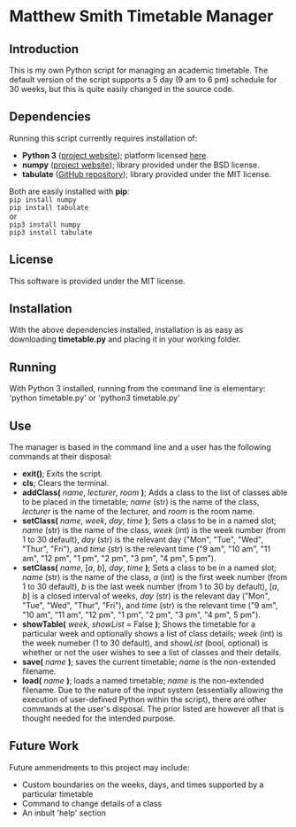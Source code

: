 # Matthew Smith Timetable Manager
## Introduction
This is my own Python script for managing an academic timetable. The default version of the script supports a 5 day (9 am to 6 pm) schedule for 30 weeks, but this is quite easily changed in the source code. 
## Dependencies
Running this script currently requires installation of:
* **Python 3** ([project website](https://www.python.org/)); platform licensed [here](https://docs.python.org/3/license.html).
* **numpy** ([project website](http://www.numpy.org/)); library provided under the BSD license.
* **tabulate** ([GitHub repository](https://github.com/gregbanks/python-tabulate)); library provided under the MIT license.  


Both are easily installed with **pip**:  
`pip install numpy`  
`pip install tabulate`    
or  
`pip3 install numpy`  
`pip3 install tabulate`
## License
This software is provided under the MIT license.
## Installation
With the above dependencies installed, installation is as easy as downloading **timetable.py** and placing it in your working folder.
## Running
With Python 3 installed, running from the command line is elementary:
'python timetable.py'
or
'python3 timetable.py'
## Use
The manager is based in the command line and a user has the following commands at their disposal:
* **exit()**;  Exits the script.
* **cls**; Clears the terminal. 
* **addClass(** _name_, _lecturer_, _room_ **)**; Adds a class to the list of classes able to be placed in the timetable; _name_ (str) is the name of the class, _lecturer_ is the name of the lecturer, and _room_ is the room name. 
* **setClass(** _name_, _week_, _day_, _time_ **)**; Sets a class to be in a named slot; _name_ (str) is the name of the class, _week_ (int) is the week number (from 1 to 30 default), _day_ (str) is the relevant day ("Mon", "Tue", "Wed", "Thur", "Fri"), and _time_ (str) is the relevant time ("9 am", "10 am", "11 am", "12 pm", "1 pm", "2 pm", "3 pm", "4 pm", 5 pm"). 
* **setClass(** _name_, [_a_, _b_], _day_, _time_ **)**; Sets a class to be in a named slot; _name_ (str) is the name of the class, _a_ (int) is the first week number (from 1 to 30 default), _b_ is the last week number (from 1 to 30 by default), [_a_, _b_] is a closed interval of weeks, _day_ (str) is the relevant day ("Mon", "Tue", "Wed", "Thur", "Fri"), and _time_ (str) is the relevant time ("9 am", "10 am", "11 am", "12 pm", "1 pm", "2 pm", "3 pm", "4 pm", 5 pm").
* **showTable(** _week_, _showList_ = False **)**; Shows the timetable for a particular week and optionally shows a list of class details; _week_ (int) is the week numeber (1 to 30 default), and _showList_ (bool, optional) is whether or not the user wishes to see a list of classes and their details. 
* **save(** _name_ **)**; saves the current timetable; _name_ is the non-extended filename. 
* **load(** _name_ **)**; loads a named timetable; _name_ is the non-extended filename.
Due to the nature of the input system (essentially allowing the execution of user-defined Python within the script), there are other commands at the user's disposal. The prior listed are however all that is thought needed for the intended purpose. 
## Future Work
Future ammendments to this project may include:
* Custom boundaries on the weeks, days, and times supported by a particular timetable
* Command to change details of a class
* An inbult 'help' section


